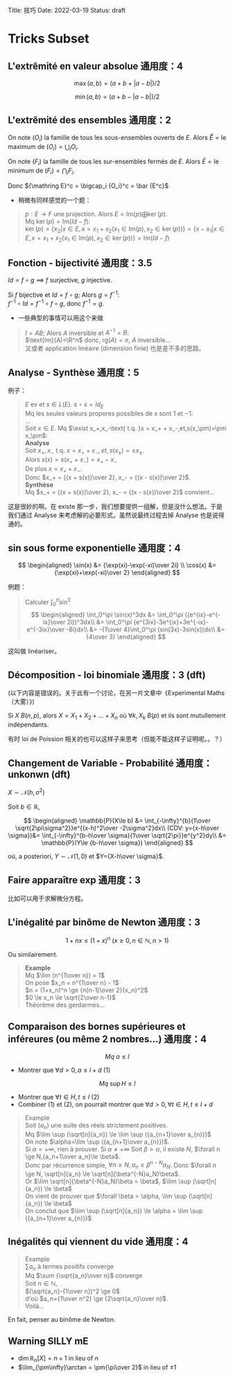 Title: 技巧
Date: 2022-03-19
Status: draft

# Tricks Subset

## L'extrêmité en valeur absolue 通用度：4

$$
\max(a, b) = (a+b+|a-b|)/2
$$

$$
\min(a, b) = (a+b-|a-b|)/2
$$

## L'extrêmité des ensembles 通用度：2

On note $(O_i)$ la famille de tous les sous-ensembles ouverts de $E$. Alors $\mathring E = \text{le maximum de }(O_i) = \bigcup_i O_i$. 

On note $(F_i)$ la famille de tous les sur-ensembles fermés de $E$. Alors $\bar E = \text{le minimum de }(F_i) = \bigcap_i F_i$. 

Donc ${\mathring E}^c = \bigcap_i {O_i}^c = \bar {E^c}$

- 稍微有同样感觉的一个题：

> $p : E \rightarrow F$ une projection. Alors $E = \text{Im}(p)\bigoplus\ker(p)$.  
> Mq $\ker(p) = \text{Im}(Id-f)$:  
> $\ker(p) = \{x_2 | x \in E, x = x_1 + x_2 (x_1 \in \text{Im}(p), x_2 \in \ker(p))\} = \{x - x_1 | x \in E, x = x_1 + x_2 (x_1 \in \text{Im}(p), x_2 \in \ker(p))\} = \text{Im}(Id-f)$

## Fonction - bijectivité 通用度：3.5

$Id = f\circ g$ $\implies$ $f$ surjective, $g$ injective. 

Si $f$ bijective et $Id = f\circ g$; Alors $g = f^{-1}$:  
$f^{-1}\circ Id = f^{-1}\circ f \circ g$, donc $f^{-1} = g$. 

- 一些典型的事情可以用这个来做

> $I = AB$; Alors $A$ inversible et $A^{-1} = B$:  
> $\text{Im}(A)=\R^n$ donc, $\text{rg}(A) = n$, $A$ inversible...  
> 又或者 application linéaire (dimension finie) 也是差不多的思路。

## Analyse - Synthèse 通用度：5

例子：

> $E$ ev et $s \in L(E)$. $s\circ s = Id_E$  
> Mq les seules valeurs propores possibles de $s$ sont $1$ et $-1$:  
> ...  
> Soit $x \in E$. Mq $\exist x_+,x_-\text{ t.q. }x = x_+ + x_-,et,s(x_\pm)=\pm x_\pm$:  
> **Analyse**  
> Soit $x_+,x_-\text{ t.q. }x = x_+ + x_-,et,s(x_\pm)=\pm x_\pm$.  
> Alors $s(x) = s(x_+ + x_-) = x_+ - x_-$  
> De plus $x = x_+ + x_-$.  
> Donc $x_+ = {(x + s(x))\over 2}, x_- = {(x - s(x))\over 2}$.  
> **Synthèse**  
> Mq $x_+ = {(x + s(x))\over 2}, x_- = {(x - s(x))\over 2}$ convient...

这是很妙的啊。在 existe 那一步，我们想要提供一组解，但是没什么想法。于是我们通过 Analyse 来考虑解的必要形式。虽然说最终过程去掉 Analyse 也是说得通的。

## sin sous forme exponentielle 通用度：4

$$
\begin{aligned}
\sin(x) &= {\exp(xi)-\exp(-xi)\over 2i} \\
\cos(x) &= {\exp(xi)+\exp(-xi)\over 2}
\end{aligned}
$$

例题：

> Calculer $\int_0^\pi \sin^3$  
> $$
> \begin{aligned}
> \int_0^\pi \sin(x)^3dx &= \int_0^\pi ({e^{ix}-e^{-ix}\over 2i})^3dx\\
> &= \int_0^\pi {e^{3ix}-3e^{ix}+3e^{-ix}-e^{-3ix}\over -8i}dx\\
> &= -{1\over 4}\int_0^\pi (sin(3x)-3sin(x))dx\\
> &= {4\over 3}
> \end{aligned}
> $$ 

这叫做 linéariser。

## Décomposition - loi binomiale 通用度：3 (dft)

(以下内容是错误的。关于此有一个讨论，在另一片文章中《Experimental Maths（大雾）》)

Si $X ~ B(n, p)$, alors $X = X_1 + X_2 + ... + X_n$ où $\forall k, X_k ~ B(p)$ et ils sont mutullement indépendants. 

有时 loi de Poission 相关的也可以这样子来思考（但能不能这样子证明呢。。？）

## Changement de Variable - Probabilité 通用度：unkonwn (dft)

$X \sim \mathcal{N}(h, \sigma^2)$

Soit $b\in \mathbb{R}$,

$$
\begin{aligned}
\mathbb{P}(X\le b) &= \int_{-\infty}^{b}{1\over \sqrt{2\pi\sigma^2}}e^{(x-h)^2\over -2\sigma^2}dx\\
(CDV: y={x-h\over \sigma})&= \int_{-\infty}^{b-h\over \sigma}{1\over \sqrt{2\pi}}e^{y^2}dy\\
&= \mathbb{P}(Y\le {b-h\over \sigma})
\end{aligned}
$$

où, a posteriori, $Y\sim\mathcal{N}(1, 0)$ et $Y={X-h\over \sigma}$.

## Faire apparaître exp 通用度：3

比如可以用于求解微分方程。

## L'inégalité par binôme de Newton 通用度：3

$$
1+nx \le (1+x)^n~(x\ge 0, n \in \mathbb{N}, n > 1)
$$

Ou similairement. 

> **Example**  
> Mq $\lim (n^{1\over n}) = 1$  
> On pose $x_n = n^{1\over n} - 1$  
> $n = (1+x_n)^n \ge {n(n-1)\over 2}{x_n}^2$  
> $0 \le x_n \le \sqrt{2\over n-1}$  
> Théorème des gerdarmes...

## Comparaison des bornes supérieures et inféreures (ou même 2 nombres...) 通用度：4

$$
Mq~a\le l
$$

- Montrer que $\forall d>0, a\le l+d$ (1)

$$
Mq~\sup H \le l
$$

- Montrer que $\forall t\in H, t \le l$ (2)
- Combiner (1) et (2), on pourrait montrer que $\forall d>0, \forall t\in H, t \le l+d$

> Example  
> Soit $(a_n)$ une suite des réels strictement positives.  
> Mq $\lim \sup (\sqrt[n]{a_n}) \le \lim \sup ({a_{n+1}\over a_{n}})$  
> On note $\alpha=\lim \sup ({a_{n+1}\over a_{n}})$.  
> Si $\alpha = +\infty$, rien à prouver.  Si $\alpha \not= +\infty$
> Soit $\beta > \alpha$, il existe $N$, $\forall n \ge N,{a_n+1\over a_n}\le \beta$.  
> Donc par récurrence simple, $\forall n \ge N, a_n \le \beta^{n-N}a_N$. Donc $\forall n \ge N, \sqrt[n]{a_n} \le \sqrt[n]{\beta^{-N}a_N}\beta$.  
> Or $\lim \sqrt[n]{\beta^{-N}a_N}\beta = \beta$, $\lim \sup (\sqrt[n]{a_n}) \le \beta$  
> On vient de prouver que $\forall \beta > \alpha, \lim \sup (\sqrt[n]{a_n}) \le \beta$  
> On conclut que $\lim \sup (\sqrt[n]{a_n}) \le \alpha = \lim \sup ({a_{n+1}\over a_{n}})$

## Inégalités qui viennent du vide 通用度：4

> Example  
> $\sum a_n$ à termes positifs converge  
> Mq $\sum {\sqrt{a_n}\over n}$ converge  
> Soit $n \in \mathbb{N}$,  
> $(\sqrt{a_n}-{1\over n})^2 \ge 0$  
> d'où $a_n+{1\over n^2} \ge {2\sqrt{a_n}\over n}$.  
> Voilà...

En fait, penser au binôme de Newton.


## Warning SILLY mE

- $\dim \mathbb{R}_n[X] = n+1$ in lieu of $n$
- $\lim_{\pm\infty}\arctan = \pm{\pi\over 2}$ in lieu of $\pm 1$